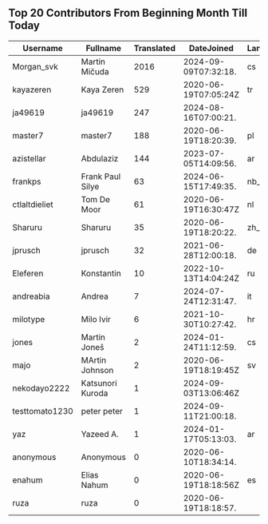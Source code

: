 ## Top 20 Contributors From Beginning Month Till Today ##
|Username|Fullname|Translated|DateJoined|Language|
|--------|--------|----------|----------|-------|
|Morgan_svk|Martin Mičuda|2016|2024-09-09T07:32:18.|cs|
|kayazeren|Kaya Zeren|529|2020-06-19T07:05:24Z|tr|
|ja49619|ja49619|247|2024-08-16T07:00:21.||
|master7|master7|188|2020-06-19T18:20:39.|pl|
|azistellar|Abdulaziz|144|2023-07-05T14:09:56.|ar|
|frankps|Frank Paul Silye|63|2024-06-15T17:49:35.|nb_NO|
|ctlaltdieliet|Tom De Moor|61|2020-06-19T16:30:47Z|nl|
|Sharuru|Sharuru|35|2020-06-19T18:20:22.|zh_Hans|
|jprusch|jprusch|32|2021-06-28T12:00:18.|de|
|Eleferen|Konstantin|10|2022-10-13T14:04:24Z|ru|
|andreabia|Andrea|7|2024-07-24T12:31:47.|it|
|milotype|Milo Ivir|6|2021-10-30T10:27:42.|hr|
|jones|Martin Joneš|2|2024-01-24T11:12:59.|cs|
|majo|MArtin Johnson|2|2020-06-19T18:19:45Z|sv|
|nekodayo2222|Katsunori Kuroda|1|2024-09-03T13:06:46Z||
|testtomato1230|peter peter|1|2024-09-11T21:00:18.||
|yaz|Yazeed A.|1|2024-01-17T05:13:03.|ar|
|anonymous|Anonymous|0|2020-06-10T18:34:14.||
|enahum|Elias  Nahum|0|2020-06-19T18:18:56Z|es|
|ruza|ruza|0|2020-06-19T18:18:57.||
